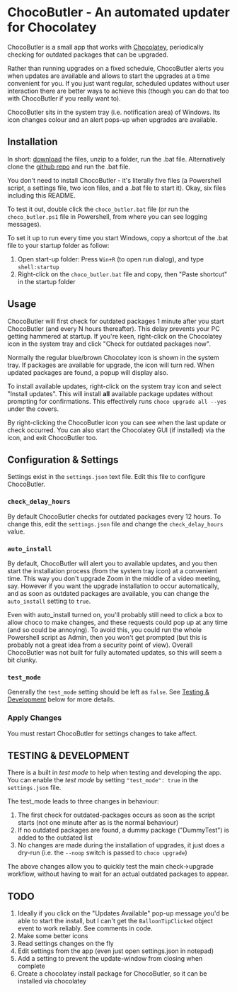 # ChocoButler - An automated updater for Chocolatey
ChocoButler is a small app that works with [Chocolatey](https://chocolatey.org/), periodically checking for outdated packages that can be upgraded.

Rather than running upgrades on a fixed schedule, ChocoButler alerts you when updates are available and allows to start the upgrades at a time convenient for you. If you just want regular, scheduled updates without user interaction there are better ways to achieve this (though you can do that too with ChocoButler if you really want to).

ChocoButler sits in the system tray (i.e. notification area) of Windows. Its icon changes colour and an alert pops-up when upgrades are available.


## Installation
In short: [download](https://github.com/cokelid/ChocoButler/archive/refs/heads/main.zip) the files, unzip to a folder, run the .bat file. Alternatively clone the [github repo](https://github.com/cokelid/ChocoButler.git) and run the .bat file.

You don't need to install ChocoButler - it's literally five files (a Powershell script, a settings file, two icon files, and a .bat file to start it). Okay, six files including this README.

To test it out, double click the `choco_butler.bat` file (or run the `choco_butler.ps1` file in Powershell, from where you can see logging messages).

To set it up to run every time you start Windows, copy a shortcut of the .bat file to your startup folder as follow:

1) Open start-up folder: Press `Win+R` (to open run dialog), and type `shell:startup`
2) Right-click on the `choco_butler.bat` file and copy, then "Paste shortcut" in the startup folder


## Usage
ChocoButler will first check for outdated packages 1 minute after you start ChocoButler (and every N hours thereafter). This delay prevents your PC getting hammered at startup. If you're keen, right-click on the Chocolatey icon in the system tray and click "Check for outdated packages now".

Normally the regular blue/brown Chocolatey icon is shown in the system tray. If packages are available for upgrade, the icon will turn red. When updated packages are found, a popup will display also.

To install available updates, right-click on the system tray icon and select "Install updates". This will install **all** available package updates without prompting for confirmations. This effectively runs `choco upgrade all --yes` under the covers.

By right-clicking the ChocoButler icon you can see when the last update or check occurred. You can also start the Chocolatey GUI (if installed) via the icon, and exit ChocoButler too.
 

## Configuration & Settings
Settings exist in the `settings.json` text file. Edit this file to configure ChocoButler.

### `check_delay_hours`
By default ChocoButler checks for outdated packages every 12 hours. To change this, edit the `settings.json` file and change the `check_delay_hours` value.

### `auto_install`
By default, ChocoButler will alert you to available updates, and you then start the installation process (from the system tray icon) at a convenient time. This way you don't upgrade Zoom in the middle of a video meeting, say. However if you want the upgrade installation to occur automatically, and as soon as outdated packages are available, you can change the `auto_install` setting to `true`.

Even with auto_install turned on, you'll probably still need to click a box to allow choco to make changes, and these requests could pop up at any time (and so could be annoying).
To avoid this, you could run the whole Powershell script as Admin, then you won't get prompted (but this is probably not a great idea from a security point of view). Overall ChocoButler was not built for fully automated updates, so this will seem a bit clunky.

### `test_mode`
Generally the `test_mode` setting should be left as `false`. See [Testing & Development](#testing--development) below for more details.

### Apply Changes
You must restart ChocoButler for settings changes to take affect.


## TESTING & DEVELOPMENT

There is a built in _test mode_ to help when testing and developing the app. You can enable the _test mode_ by setting `"test_mode": true` in the `settings.json` file.

The test_mode leads to three changes in behaviour:

1) The first check for outdated-packages occurs as soon as the script starts (not one minute after as is the normal behaviour)
2) If no outdated packages are found, a dummy package ("DummyTest") is added to the outdated list
3) No changes are made during the installation of upgrades, it just does a dry-run (i.e. the `--noop` switch is passed to `choco upgrade`)

The above changes allow you to quickly test the main check->upgrade workflow, without having to wait for an actual outdated packages to appear.

## TODO

1) Ideally if you click on the "Updates Available" pop-up message you'd be able to start the install, but I can't get the `BalloonTipClicked` object event to work reliably. See comments in code.
1) Make some better icons
1) Read settings changes on the fly
1) Edit settings from the app (even just open settings.json in notepad)
1) Add a setting to prevent the update-window from closing when complete
1) Create a chocolatey install package for ChocoButler, so it can be installed via chocolatey


